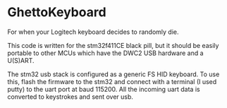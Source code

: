 # GhettoKeyboard

For when your Logitech keyboard decides to randomly die.

This code is written for the stm32f411CE black pill, but it should be easily portable to other MCUs which have the DWC2 USB hardware and a U(S)ART.

The stm32 usb stack is configured as a generic FS HID keyboard. To use this, flash the firmware to the stm32 and connect with a terminal (I used putty) to the uart port at baud 115200. All the incoming uart data is converted to keystrokes and sent over usb.
